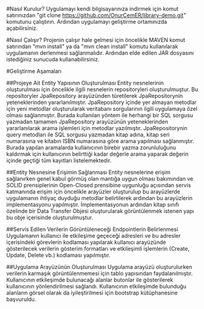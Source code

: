 #Nasıl Kurulur?
Uygulamayı kendi bilgisayarınıza indirmek için komut satırınızdan "git clone https://github.com/OnurCemER/library-demo.git" komutunu çalıştırın. Ardından uygulamayı geliştirme ortamınızda açabilirsiniz.

#Nasıl Çalışır?
Projenin çalışır hale gelmesi için öncelikle MAVEN komut satırından "mvn install" ya da "mvn clean install" komutu kullanılarak uygulamanın derlenmesi sağlanmalıdır. Ardından elde edilen JAR dosyasını istediğiniz sunucuda kullanabilirsiniz.

#Geliştirme Aşamaları

##Projeye Ait Entity Yapısının Oluşturulması
Entity nesnelerinin oluşturulması için öncelikle ilgili nesnelerin repositoryleri oluşturulmuştur. Bu repositoryler JpaRepository arayüzünden türetilerek JpaRepositorynin yeteneklerinden yararlanılmıştır. JpaRepository içinde yer almayan metodlar için yeni metodlar oluşturularak veritabanı sorgularının ilgili uygulamaya özel olması sağlanmıştır. Burada kullanılan yöntem ile herhangi bir SQL sorgusu yazmadan tamamen JpaRepository arayüzünün yeteneklerinden yararlanılarak arama işlemleri için metodlar yazılmıştır. JpaRepositorynin query metodları ile SQL sorgusu yazmadan kitap adına, kitap seri numarasına ve kitabın ISBN numarasına göre arama yapılması sağlanmıştır. Burada yapılan aramalarda kullanıcının birebir yazma zorunluluğunu kaldırmak için kullanıcının belirttiği kadar değerle arama yaparak değerin içinde geçtiği tüm kayıtları listelemektedir.

##Entity Nesnesine Erişimin Sağlanması
Entity nesnelerine erişim sağlanırken genel kabul görmüş olan mantığa uygun olması bakımından ve SOLID prensiplerinin Open-Closed prensibine uygunluğu açısından servis katmanında erişim için öncelikle arayüzler oluşturulup bu arayüzlerde uygulamanın ihtiyaç duyduğu metodlar belirtilerek ardından bu arayüzlerin implementasyonu yapılmıştır. İmplementasyonun ardından kitap sınıfı özelinde bir Data Transfer Objesi oluşturularak görüntülenmek istenen yapı bu obje içerisinde oluşturulmuştur.

##Servis Edilen Verilerin Görüntüleneceği Endpointlerin Belirlenmesi
Uygulamanın kullanıcı ile etkileşime geçeceği adresleri ve bu adresler içerisindeki görevlerin kodlaması yapılarak kullanıcı arayüzünde gösterilecek verilerin gösterim formatları ve etkileşimli işlemlerin (Create, Update, Delete vb.) kodlaması yapılmıştır.

##Uygulama Arayüzünün Oluşturulması
Uygulama arayüzü oluşturulurken verilerin karmaşık görüntülenmemesi için tablo yapısından faydalanılmıştır. Kullanıcının etkileşimde bulunacağı alanlar butonlar ile gösterilerek kullanıcının yönlendirilmesi sağlandı. Kullanıcının etkileşimde bulunduğu alanların görsel olarak da iyileştirilmesi için bootstrap kütüphanesine başvuruldu.
